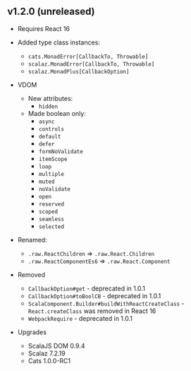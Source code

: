 ## v1.2.0 (unreleased)

* Requires React 16

* Added type class instances:
  * `cats.MonadError[CallbackTo, Throwable]`
  * `scalaz.MonadError[CallbackTo, Throwable]`
  * `scalaz.MonadPlus[CallbackOption]`

* VDOM
  * New attributes:
    * `hidden`
  * Made boolean only:
    * `async`
    * `controls`
    * `default`
    * `defer`
    * `formNoValidate`
    * `itemScope`
    * `loop`
    * `multiple`
    * `muted`
    * `noValidate`
    * `open`
    * `reserved`
    * `scoped`
    * `seamless`
    * `selected`

* Renamed:
  * `.raw.ReactChildren` => `.raw.React.Children`
  * `.raw.ReactComponentEs6` => `.raw.React.Component`

* Removed
  * `CallbackOption#get` - deprecated in 1.0.1
  * `CallbackOption#toBoolCB` - deprecated in 1.0.1
  * `ScalaComponent.Builder#buildWithReactCreateClass` - `React.createClass` was removed in React 16
  * `WebpackRequire` - deprecated in 1.0.1

* Upgrades
  * ScalaJS DOM 0.9.4
  * Scalaz 7.2.19
  * Cats 1.0.0-RC1
